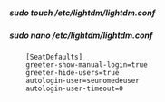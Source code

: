 
##### sudo touch /etc/lightdm/lightdm.conf
##### sudo nano /etc/lightdm/lightdm.conf
		[SeatDefaults]
		greeter-show-manual-login=true
		greeter-hide-users=true
		autologin-user=seunomedeuser
		autologin-user-timeout=0
